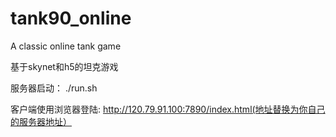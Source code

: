 # tank90_online
A classic  online tank game

基于skynet和h5的坦克游戏

服务器启动： ./run.sh

客户端使用浏览器登陆: http://120.79.91.100:7890/index.html(地址替换为你自己的服务器地址）
